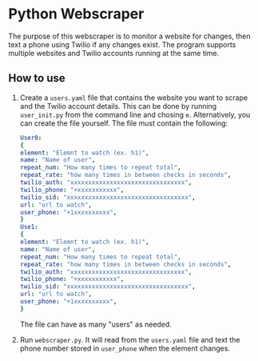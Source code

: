 # Python Webscraper

The purpose of this webscraper is to monitor a website for changes, then text a phone using Twilio if any changes exist.
The program supports multiple websites and Twilio accounts running at the same time.

## How to use

1. Create a `users.yaml` file that contains the website you want to scrape and the Twilio account details. This can be done by running `user_init.py` from the command line and chosing `e`. Alternatively, you can create the file yourself. The file must contain the following:

   ```yaml
   User0:
   {
   element: "Elemnt to watch (ex. h1)",
   name: "Name of user",
   repeat_num: "How many times to repeat total",
   repeat_rate: "how many times in between checks in seconds",
   twilio_auth: "xxxxxxxxxxxxxxxxxxxxxxxxxxxxxxxx",
   twilio_phone: "+xxxxxxxxxxx",
   twilio_sid: "xxxxxxxxxxxxxxxxxxxxxxxxxxxxxxxxxx",
   url: "url to watch",
   user_phone: "+1xxxxxxxxxx",
   }
   Use1:
   {
   element: "Elemnt to watch (ex. h1)",
   name: "Name of user",
   repeat_num: "How many times to repeat total",
   repeat_rate: "how many times in between checks in seconds",
   twilio_auth: "xxxxxxxxxxxxxxxxxxxxxxxxxxxxxxxx",
   twilio_phone: "+xxxxxxxxxxx",
   twilio_sid: "xxxxxxxxxxxxxxxxxxxxxxxxxxxxxxxxxx",
   url: "url to watch",
   user_phone: "+1xxxxxxxxxx",
   }

   ```

   The file can have as many "users" as needed.

2. Run `webscraper.py`. It will read from the `users.yaml` file and text the phone number stored in `user_phone` when the element changes.


